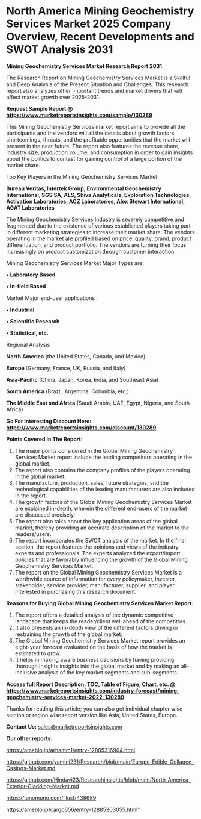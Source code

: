 # North America Mining Geochemistry Services Market 2025 Company Overview, Recent Developments and SWOT Analysis 2031

<strong>Mining Geochemistry Services Market Research Report 2031</strong>

The Research Report on Mining Geochemistry Services Market is a Skillful and Deep Analysis of the Present Situation and Challenges. This research report also analyzes other important trends and market drivers that will affect market growth over 2025-2031.

<strong>Request Sample Report @ <a href=https://www.marketreportsinsights.com/sample/130289>https://www.marketreportsinsights.com/sample/130289</a></strong>

This Mining Geochemistry Services market report aims to provide all the participants and the vendors will all the details about growth factors, shortcomings, threats, and the profitable opportunities that the market will present in the near future. The report also features the revenue share, industry size, production volume, and consumption in order to gain insights about the politics to contest for gaining control of a large portion of the market share.

Top Key Players in the Mining Geochemistry Services Market:

<strong>Bureau Veritas, Intertek Group, Environmental Geochemistry International, SGS SA, ALS, Shiva Analyticals, Exploration Technologies, Activation Laboratories, ACZ Laboratories, Alex Stewart International, AGAT Laboratories</strong>

The Mining Geochemistry Services Industry is severely competitive and fragmented due to the existence of various established players taking part in different marketing strategies to increase their market share. The vendors operating in the market are profiled based on price, quality, brand, product differentiation, and product portfolio. The vendors are turning their focus increasingly on product customization through customer interaction.

Mining Geochemistry Services Market Major Types are:

<strong>• Laboratory Based

• In-field Based</strong>

Market Major end-user applications :

<strong>• Industrial

• Scientific Research

• Statistical, etc.</strong>

Regional Analysis

</u><strong><b>North America</b></strong> (the United States, Canada, and Mexico)

<strong><b>Europe </b></strong>(Germany, France, UK, Russia, and Italy)

<strong><b>Asia-Pacific</b></strong> (China, Japan, Korea, India, and Southeast Asia)

<strong><b>South America</b></strong> (Brazil, Argentina, Colombia, etc.)

<strong><b>The Middle East and Africa</b></strong> (Saudi Arabia, UAE, Egypt, Nigeria, and South Africa)

<strong>Go For Interesting Discount Here: <a href=https://www.marketreportsinsights.com/discount/130289>https://www.marketreportsinsights.com/discount/130289</a></strong>

<strong>Points Covered in The Report:</strong>
<ol>
  <li>The major points considered in the Global Mining Geochemistry Services Market report include the leading competitors operating in the global market.</li>
  <li>The report also contains the company profiles of the players operating in the global market.</li>
  <li>The manufacture, production, sales, future strategies, and the technological capabilities of the leading manufacturers are also included in the report.</li>
  <li>The growth factors of the Global Mining Geochemistry Services Market are explained in-depth, wherein the different end-users of the market are discussed precisely.</li>
  <li>The report also talks about the key application areas of the global market, thereby providing an accurate description of the market to the readers/users.</li>
  <li>The report incorporates the SWOT analysis of the market. In the final section, the report features the opinions and views of the industry experts and professionals. The experts analyzed the export/import policies that are favorably influencing the growth of the Global Mining Geochemistry Services Market.</li>
  <li>The report on the Global Mining Geochemistry Services Market is a worthwhile source of information for every policymaker, investor, stakeholder, service provider, manufacturer, supplier, and player interested in purchasing this research document.</li>
</ol>
<strong>Reasons for Buying Global Mining Geochemistry Services Market Report:</strong>

<ol>
  <li>The report offers a detailed analysis of the dynamic competitive landscape that keeps the reader/client well ahead of the competitors.</li>
  <li>It also presents an in-depth view of the different factors driving or restraining the growth of the global market.</li>
  <li>The Global Mining Geochemistry Services Market report provides an eight-year forecast evaluated on the basis of how the market is estimated to grow.</li>
  <li>It helps in making aware business decisions by having providing thorough insights insights into the global market and by making an all-inclusive analysis of the key market segments and sub-segments.</li>
</ol>
<strong>Access full Report Description, TOC, Table of Figure, Chart, etc. @ <a href=https://www.marketreportsinsights.com/industry-forecast/mining-geochemistry-services-market-2022-130289>https://www.marketreportsinsights.com/industry-forecast/mining-geochemistry-services-market-2022-130289</a></strong>


Thanks for reading this article; you can also get individual chapter wise section or region wise report version like Asia, United States, Europe.

<strong>Contact Us:</strong>
sales@marketreportsinsights.com

<strong>Our other reports:</strong>

<a href=https://ameblo.jp/arhamm1/entry-12885316904.html>https://ameblo.jp/arhamm1/entry-12885316904.html</a>

<a href=https://github.com/yamini231/Research/blob/main/Europe-Edible-Collagen-Casings-Market.md>https://github.com/yamini231/Research/blob/main/Europe-Edible-Collagen-Casings-Market.md</a>

<a href=https://github.com/Hindavi23/Researchinsights/blob/main/North-America-Exterior-Cladding-Market.md>https://github.com/Hindavi23/Researchinsights/blob/main/North-America-Exterior-Cladding-Market.md</a>

<a href=https://tanomuno.com/illust/438689>https://tanomuno.com/illust/438689</a>

<a href=https://ameblo.jp/cargo656/entry-12885303055.html>https://ameblo.jp/cargo656/entry-12885303055.html</a>"
